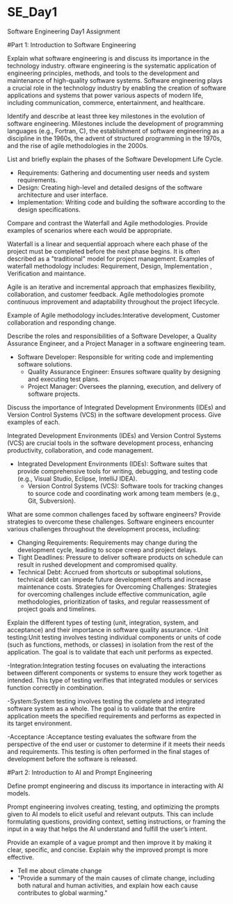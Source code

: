 # SE_Day1
Software Engineering Day1 Assignment

#Part 1: Introduction to Software Engineering

Explain what software engineering is and discuss its importance in the technology industry.
oftware engineering is the systematic application of engineering principles, methods, and tools to the development and maintenance of high-quality software systems. Software engineering plays a crucial role in the technology industry by enabling the creation of software applications and systems that power various aspects of modern life, including communication, commerce, entertainment, and healthcare.

Identify and describe at least three key milestones in the evolution of software engineering.
Milestones include the development of programming languages (e.g., Fortran, C), the establishment of software engineering as a discipline in the 1960s, the advent of structured programming in the 1970s, and the rise of agile methodologies in the 2000s.

List and briefly explain the phases of the Software Development Life Cycle.
  - Requirements: Gathering and documenting user needs and system requirements.
  - Design: Creating high-level and detailed designs of the software architecture and user interface.
  - Implementation: Writing code and building the software according to the design specifications.
  


Compare and contrast the Waterfall and Agile methodologies. Provide examples of scenarios where each would be appropriate.

Waterfall is a linear and sequential approach where each phase of the project must be completed before the next phase begins. It is often described as a "traditional" model for project management. Examples of waterfall methodology includes: Requirement, Design, Implementation , Verification and maintance.

Agile is an iterative and incremental approach that emphasizes flexibility, collaboration, and customer feedback. Agile methodologies promote continuous improvement and adaptability throughout the project lifecycle.

Example of Agile methodology includes:Interative development, Customer collaboration and responding change.


Describe the roles and responsibilities of a Software Developer, a Quality Assurance Engineer, and a Project Manager in a software engineering team.
- Software Developer: Responsible for writing code and implementing software solutions.
  - Quality Assurance Engineer: Ensures software quality by designing and executing test plans.
  - Project Manager: Oversees the planning, execution, and delivery of software projects.

Discuss the importance of Integrated Development Environments (IDEs) and Version Control Systems (VCS) in the software development process. Give examples of each.

Integrated Development Environments (IDEs) and Version Control Systems (VCS) are crucial tools in the software development process, enhancing productivity, collaboration, and code management. 

- Integrated Development Environments (IDEs): Software suites that provide comprehensive tools for writing, debugging, and testing code (e.g., Visual Studio, Eclipse, IntelliJ IDEA).
  - Version Control Systems (VCS): Software tools for tracking changes to source code and coordinating work among team members (e.g., Git, Subversion).

What are some common challenges faced by software engineers? Provide strategies to overcome these challenges.
Software engineers encounter various challenges throughout the development process, including:
  - Changing Requirements: Requirements may change during the development cycle, leading to scope creep and project delays.
  - Tight Deadlines: Pressure to deliver software products on schedule can result in rushed development and compromised quality.
  - Technical Debt: Accrued from shortcuts or suboptimal solutions, technical debt can impede future development efforts and increase maintenance costs.
Strategies for Overcoming Challenges: Strategies for overcoming challenges include effective communication, agile methodologies, prioritization of tasks, and regular reassessment of project goals and timelines.


Explain the different types of testing (unit, integration, system, and acceptance) and their importance in software quality assurance.
-Unit testing:Unit testing involves testing individual components or units of code (such as functions, methods, or classes) in isolation from the rest of the application. The goal is to validate that each unit performs as expected.

-Integration:Integration testing focuses on evaluating the interactions between different components or systems to ensure they work together as intended. This type of testing verifies that integrated modules or services function correctly in combination.

-System:System testing involves testing the complete and integrated software system as a whole. The goal is to validate that the entire application meets the specified requirements and performs as expected in its target environment.

-Acceptance :Acceptance testing evaluates the software from the perspective of the end user or customer to determine if it meets their needs and requirements. This testing is often performed in the final stages of development before the software is released.



#Part 2: Introduction to AI and Prompt Engineering


Define prompt engineering and discuss its importance in interacting with AI models.

Prompt engineering involves creating, testing, and optimizing the prompts given to AI models to elicit useful and relevant outputs. This can include formulating questions, providing context, setting instructions, or framing the input in a way that helps the AI understand and fulfill the user’s intent.


Provide an example of a vague prompt and then improve it by making it clear, specific, and concise. Explain why the improved prompt is more effective.

- Tell me about climate change
- "Provide a summary of the main causes of climate change, including both natural and human activities, and explain how each cause contributes to global warming."
